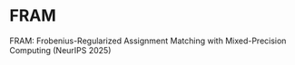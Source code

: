 # FRAM
FRAM: Frobenius-Regularized Assignment Matching with Mixed-Precision Computing (NeurIPS 2025)
